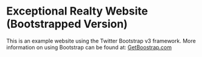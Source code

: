 # Exceptional Realty Website (Bootstrapped Version)

This is an example website using the Twitter Bootstrap v3 framework.  More information on using Bootstrap can be found at: [GetBoostrap.com](http://getbootstrap.com)